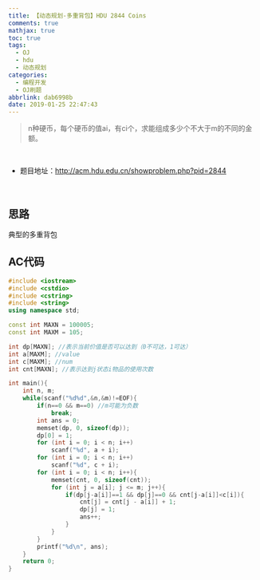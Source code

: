 ```yaml
---
title: 【动态规划-多重背包】HDU 2844 Coins
comments: true
mathjax: true
toc: true
tags:
  - OJ
  - hdu
  - 动态规划
categories: 
  - 编程开发
  - OJ刷题
abbrlink: dab6998b
date: 2019-01-25 22:47:43
---
```


> n种硬币，每个硬币的值ai，有ci个，求能组成多少个不大于m的不同的金额。

<!-- more -->

​         

- 题目地址：http://acm.hdu.edu.cn/showproblem.php?pid=2844

​         

## 思路

典型的多重背包



## AC代码

```c++
#include <iostream>
#include <cstdio>
#include <cstring>
#include <string>
using namespace std;

const int MAXN = 100005;
const int MAXM = 105;

int dp[MAXN]; //表示当前价值是否可以达到（0不可达，1可达）
int a[MAXM]; //value
int c[MAXM]; //num
int cnt[MAXN]; //表示达到j状态i物品的使用次数

int main(){
    int n, m;
    while(scanf("%d%d",&n,&m)!=EOF){
        if(n==0 && m==0) //m可能为负数
            break;
        int ans = 0;
        memset(dp, 0, sizeof(dp));
        dp[0] = 1;
        for (int i = 0; i < n; i++)
            scanf("%d", a + i);
        for (int i = 0; i < n; i++)
            scanf("%d", c + i);
        for (int i = 0; i < n; i++){
            memset(cnt, 0, sizeof(cnt));
            for (int j = a[i]; j <= m; j++){
                if(dp[j-a[i]]==1 && dp[j]==0 && cnt[j-a[i]]<c[i]){
                    cnt[j] = cnt[j - a[i]] + 1;
                    dp[j] = 1;
                    ans++;
                }
            }
        }
        printf("%d\n", ans);
    }
    return 0;
}
```

